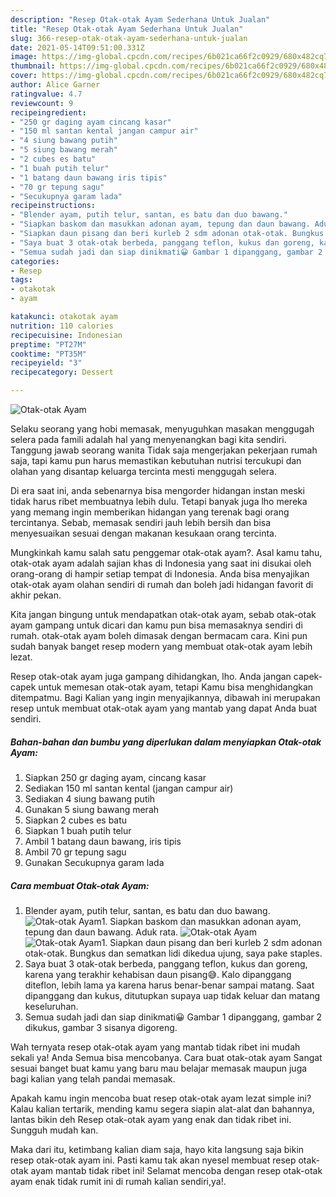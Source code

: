 ```yaml
---
description: "Resep Otak-otak Ayam Sederhana Untuk Jualan"
title: "Resep Otak-otak Ayam Sederhana Untuk Jualan"
slug: 366-resep-otak-otak-ayam-sederhana-untuk-jualan
date: 2021-05-14T09:51:00.331Z
image: https://img-global.cpcdn.com/recipes/6b021ca66f2c0929/680x482cq70/otak-otak-ayam-foto-resep-utama.jpg
thumbnail: https://img-global.cpcdn.com/recipes/6b021ca66f2c0929/680x482cq70/otak-otak-ayam-foto-resep-utama.jpg
cover: https://img-global.cpcdn.com/recipes/6b021ca66f2c0929/680x482cq70/otak-otak-ayam-foto-resep-utama.jpg
author: Alice Garner
ratingvalue: 4.7
reviewcount: 9
recipeingredient:
- "250 gr daging ayam cincang kasar"
- "150 ml santan kental jangan campur air"
- "4 siung bawang putih"
- "5 siung bawang merah"
- "2 cubes es batu"
- "1 buah putih telur"
- "1 batang daun bawang iris tipis"
- "70 gr tepung sagu"
- "Secukupnya garam lada"
recipeinstructions:
- "Blender ayam, putih telur, santan, es batu dan duo bawang."
- "Siapkan baskom dan masukkan adonan ayam, tepung dan daun bawang. Aduk rata."
- "Siapkan daun pisang dan beri kurleb 2 sdm adonan otak-otak. Bungkus dan sematkan lidi dikedua ujung, saya pake staples."
- "Saya buat 3 otak-otak berbeda, panggang teflon, kukus dan goreng, karena yang terakhir kehabisan daun pisang😅. Kalo dipanggang diteflon, lebih lama ya karena harus benar-benar sampai matang. Saat dipanggang dan kukus, ditutupkan supaya uap tidak keluar dan matang keseluruhan."
- "Semua sudah jadi dan siap dinikmati😀 Gambar 1 dipanggang, gambar 2 dikukus, gambar 3 sisanya digoreng."
categories:
- Resep
tags:
- otakotak
- ayam

katakunci: otakotak ayam 
nutrition: 110 calories
recipecuisine: Indonesian
preptime: "PT27M"
cooktime: "PT35M"
recipeyield: "3"
recipecategory: Dessert

---
```



![Otak-otak Ayam](https://img-global.cpcdn.com/recipes/6b021ca66f2c0929/680x482cq70/otak-otak-ayam-foto-resep-utama.jpg)

Selaku seorang yang hobi memasak, menyuguhkan masakan menggugah selera pada famili adalah hal yang menyenangkan bagi kita sendiri. Tanggung jawab seorang  wanita Tidak saja mengerjakan pekerjaan rumah saja, tapi kamu pun harus memastikan kebutuhan nutrisi tercukupi dan olahan yang disantap keluarga tercinta mesti menggugah selera.

Di era  saat ini, anda sebenarnya bisa mengorder hidangan instan meski tidak harus ribet membuatnya lebih dulu. Tetapi banyak juga lho mereka yang memang ingin memberikan hidangan yang terenak bagi orang tercintanya. Sebab, memasak sendiri jauh lebih bersih dan bisa menyesuaikan sesuai dengan makanan kesukaan orang tercinta. 



Mungkinkah kamu salah satu penggemar otak-otak ayam?. Asal kamu tahu, otak-otak ayam adalah sajian khas di Indonesia yang saat ini disukai oleh orang-orang di hampir setiap tempat di Indonesia. Anda bisa menyajikan otak-otak ayam olahan sendiri di rumah dan boleh jadi hidangan favorit di akhir pekan.

Kita jangan bingung untuk mendapatkan otak-otak ayam, sebab otak-otak ayam gampang untuk dicari dan kamu pun bisa memasaknya sendiri di rumah. otak-otak ayam boleh dimasak dengan bermacam cara. Kini pun sudah banyak banget resep modern yang membuat otak-otak ayam lebih lezat.

Resep otak-otak ayam juga gampang dihidangkan, lho. Anda jangan capek-capek untuk memesan otak-otak ayam, tetapi Kamu bisa menghidangkan ditempatmu. Bagi Kalian yang ingin menyajikannya, dibawah ini merupakan resep untuk membuat otak-otak ayam yang mantab yang dapat Anda buat sendiri.

<!--inarticleads1-->

##### Bahan-bahan dan bumbu yang diperlukan dalam menyiapkan Otak-otak Ayam:

1. Siapkan 250 gr daging ayam, cincang kasar
1. Sediakan 150 ml santan kental (jangan campur air)
1. Sediakan 4 siung bawang putih
1. Gunakan 5 siung bawang merah
1. Siapkan 2 cubes es batu
1. Siapkan 1 buah putih telur
1. Ambil 1 batang daun bawang, iris tipis
1. Ambil 70 gr tepung sagu
1. Gunakan Secukupnya garam lada




<!--inarticleads2-->

##### Cara membuat Otak-otak Ayam:

1. Blender ayam, putih telur, santan, es batu dan duo bawang.
<img src="https://img-global.cpcdn.com/steps/7694deeec87930e5/160x128cq70/otak-otak-ayam-langkah-memasak-1-foto.jpg" alt="Otak-otak Ayam">1. Siapkan baskom dan masukkan adonan ayam, tepung dan daun bawang. Aduk rata.
<img src="https://img-global.cpcdn.com/steps/ea211159d5017558/160x128cq70/otak-otak-ayam-langkah-memasak-2-foto.jpg" alt="Otak-otak Ayam"><img src="https://img-global.cpcdn.com/steps/7818634c7b9aebd2/160x128cq70/otak-otak-ayam-langkah-memasak-2-foto.jpg" alt="Otak-otak Ayam">1. Siapkan daun pisang dan beri kurleb 2 sdm adonan otak-otak. Bungkus dan sematkan lidi dikedua ujung, saya pake staples.
1. Saya buat 3 otak-otak berbeda, panggang teflon, kukus dan goreng, karena yang terakhir kehabisan daun pisang😅. Kalo dipanggang diteflon, lebih lama ya karena harus benar-benar sampai matang. Saat dipanggang dan kukus, ditutupkan supaya uap tidak keluar dan matang keseluruhan.
1. Semua sudah jadi dan siap dinikmati😀 Gambar 1 dipanggang, gambar 2 dikukus, gambar 3 sisanya digoreng.




Wah ternyata resep otak-otak ayam yang mantab tidak ribet ini mudah sekali ya! Anda Semua bisa mencobanya. Cara buat otak-otak ayam Sangat sesuai banget buat kamu yang baru mau belajar memasak maupun juga bagi kalian yang telah pandai memasak.

Apakah kamu ingin mencoba buat resep otak-otak ayam lezat simple ini? Kalau kalian tertarik, mending kamu segera siapin alat-alat dan bahannya, lantas bikin deh Resep otak-otak ayam yang enak dan tidak ribet ini. Sungguh mudah kan. 

Maka dari itu, ketimbang kalian diam saja, hayo kita langsung saja bikin resep otak-otak ayam ini. Pasti kamu tak akan nyesel membuat resep otak-otak ayam mantab tidak ribet ini! Selamat mencoba dengan resep otak-otak ayam enak tidak rumit ini di rumah kalian sendiri,ya!.

